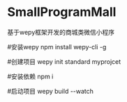 # SmallProgramMall
基于wepy框架开发的商城类微信小程序

#安装wepy
npm install wepy-cli -g

#创建项目
wepy init standard myprojcet

#安装依赖
npm i

#启动项目
wepy build --watch
